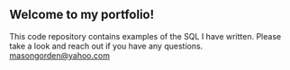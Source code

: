 ## Welcome to my portfolio!

This code repository contains examples of the SQL I have written. Please take a look and reach out if you have any questions.
masongorden@yahoo.com
